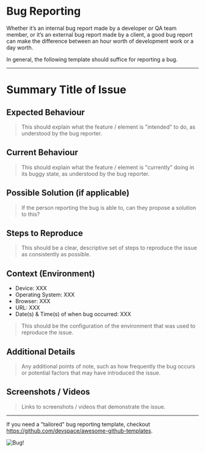 # Bug Reporting

Whether it’s an internal bug report made by a developer or QA team member, or it’s an external bug report made by a client, a good bug report can make the difference between an hour worth of development work or a day worth.

In general, the following template should suffice for reporting a bug.

---

# Summary Title of Issue

## Expected Behaviour
> This should explain what the feature / element is "intended" to do, as understood by the bug reporter.

## Current Behaviour
> This should explain what the feature / element is "currently" doing in its buggy state, as understood by the bug reporter.

## Possible Solution (if applicable)
> If the person reporting the bug is able to, can they propose a solution to this?

## Steps to Reproduce
> This should be a clear, descriptive set of steps to reproduce the issue as consistently as possible.

## Context (Environment)

 - Device: XXX
 - Operating System: XXX
 - Browser: XXX
 - URL: XXX
 - Date(s) & Time(s) of when bug occurred: XXX

> This should be the configuration of the environment that was used to reproduce the issue.

## Additional Details

> Any additional points of note, such as how frequently the bug occurs or potential factors that may have introduced the issue.

## Screenshots / Videos

> Links to screenshots / videos that demonstrate the issue.

---

If you need a "tailored" bug reporting template, checkout https://github.com/devspace/awesome-github-templates.

![Bug!](http://i.imgur.com/ZjiFJ3D.gif)

